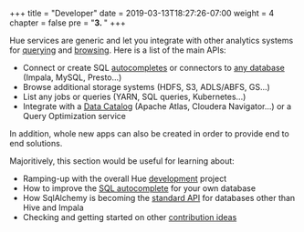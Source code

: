 +++
title = "Developer"
date = 2019-03-13T18:27:26-07:00
weight = 4
chapter = false
pre = "<b>3. </b>"
+++

Hue services are generic and let you integrate with other analytics systems for [querying](/user/querying/) and [browsing](/user/browsing/). Here is a list of the main APIs:

* Connect or create SQL [autocompletes](/developer/parsers/) or connectors to [any database](/administrator/configuration/connectors/#databases) (Impala, MySQL, Presto...)
* Browse additional storage systems (HDFS, S3, ADLS/ABFS, GS...)
* List any jobs or queries (YARN, SQL queries, Kubernetes...)
* Integrate with a [Data Catalog](/user/browsing/#data-catalogs) (Apache Atlas, Cloudera Navigator...) or a Query Optimization service

In addition, whole new apps can also be created in order to provide end to end solutions.

Majoritively, this section would be useful for learning about:

* Ramping-up with the overall Hue [development](/developer/development) project
* How to improve the [SQL autocomplete](/developer/parsers/) for your own database
* How SqlAlchemy is becoming the [standard API](https://github.com/cloudera/hue/blob/master/desktop/libs/notebook/src/notebook/connectors/sql_alchemy.py) for databases other than Hive and Impala
* Checking and getting started on other [contribution ideas](https://github.com/cloudera/hue/blob/master/CONTRIBUTING.md)

